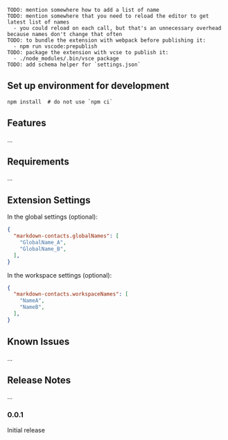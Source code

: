 ```
TODO: mention somewhere how to add a list of name
TODO: mention somewhere that you need to reload the editor to get latest list of names
  - you could reload on each call, but that's an unnecessary overhead because names don't change that often
TODO: to bundle the extension with webpack before publishing it:
  - npm run vscode:prepublish
TODO: package the extension with vcse to publish it:
  - ./node_modules/.bin/vsce package
TODO: add schema helper for `settings.json`
```

## Set up environment for development

```shell
npm install  # do not use `npm ci`
```

## Features

...

## Requirements

...

## Extension Settings

In the global settings (optional):

```json
{
  "markdown-contacts.globalNames": [
    "GlobalName_A",
    "GlobalName_B",
  ],
}
```

In the workspace settings (optional):

```json
{
  "markdown-contacts.workspaceNames": [
    "NameA",
    "NameB",
  ],
}
```

## Known Issues

...

## Release Notes

...

### 0.0.1

Initial release
